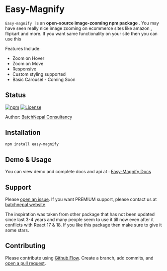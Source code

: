 <h1>Easy-Magnify</h1>

<p> <code>Easy-magnify </code> is an <strong> open-source image-zooming npm package </strong>. You may have seen really nice image zooming on ecommerce sites like amazon , flipkart and more. If you want same functionality on your site then you can use this </p>

Features Include:

* Zoom on Hover
* Zoom on Move
* Responsive
* Custom styling supported
* Basic Carousel - Coming Soon

## Status

[![npm](https://img.shields.io/npm/v/easy-magnify.svg)](https://www.npmjs.com/package/easy-magnify)
[![License](https://img.shields.io/badge/license-MIT-blue.svg)](https://opensource.org/licenses/MIT)

Author: <a target="_blank" href='https://batchnepal.com?utm_source=easy-magnify-github'>BatchNepal Consultancy</a> <br>

## Installation

```bash
npm install easy-magnify
```

## Demo & Usage

You can view demo and complete docs and api at : [Easy-Magnify Docs](https://easy-magnify.batchnepal.com)

## Support

Please [open an issue](https://github.com/ChetSocio/easy-magnify/issues).
If you want PREMIUM support, please contact us at [batchnepal website](<https://batchnepal.com/contact-us>).
<p>The inspiration was taken from other package that has not been updated since last 3-4 years and many people seem to use it till now even after it conflicts with React 17 & 18.
If you like this package then make sure to give it some stars.</p>

## Contributing

Please contribute using [Github Flow](https://guides.github.com/introduction/flow/). Create a branch,
add commits, and [open a pull request](https://github.com/ChetSocio/easy-magnify/compare/).
